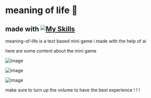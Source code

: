 # meaning of life 🍂
## made with [![My Skills](https://skillicons.dev/icons?i=cpp)](https://skillicons.dev)

meaning-of-life is a text based mini game i made with the help of ai

here are some content about the mini game

![image](https://github.com/user-attachments/assets/8e73faeb-bd41-4ba1-9d12-33437248d653)

![image](https://github.com/user-attachments/assets/b393d160-22f4-45ea-8a8e-6e375a17343e)

![image](https://github.com/user-attachments/assets/3281aabb-d225-4d8d-9ed9-f748ae0e69c5)

make sure to turn up the volume to have the best experience ! ! !
